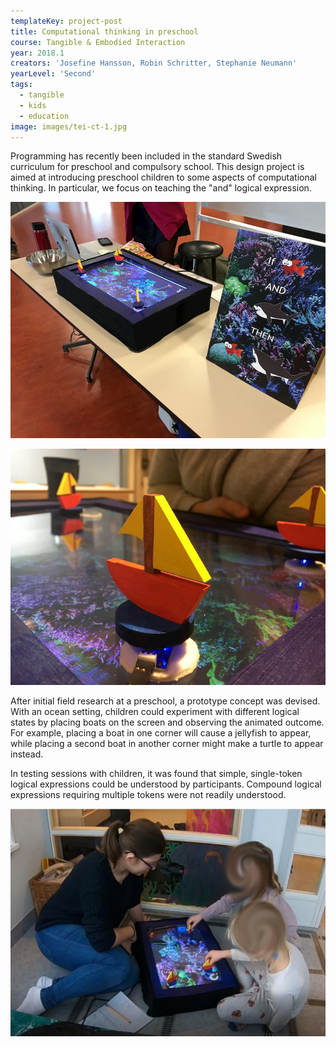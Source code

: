 ```yaml
---
templateKey: project-post
title: Computational thinking in preschool
course: Tangible & Embodied Interaction
year: 2018.1
creators: 'Josefine Hansson, Robin Schritter, Stephanie Neumann'
yearLevel: 'Second'
tags:
  - tangible
  - kids
  - education
image: images/tei-ct-1.jpg
---
```


Programming has recently been included in the standard Swedish
curriculum for preschool and compulsory school. This design project is aimed at introducing preschool children to some aspects of computational thinking. In particular, we focus on teaching the "and" logical expression.

![](images/tei-ct-0.jpg)

![](images/tei-ct-2.jpg)

After initial field research at a preschool, a prototype concept was devised. With an ocean setting, children could experiment with different logical states by placing boats on the screen and observing the animated outcome. For example, placing a boat in one corner will cause a jellyfish to appear, while placing a second boat in another corner might make a turtle to appear instead.

In testing sessions with children, it was found that simple, single-token logical expressions could be understood by participants. Compound logical expressions requiring multiple tokens were not readily understood. 


![](images/tei-ct-1.jpg)

